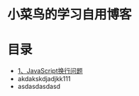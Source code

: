 # 小菜鸟的学习自用博客
# 目录
* [1、JavaScript换行问题](https://github.com/alnlinbo/blog)
* akdakskdjadjkk111
* asdasdasdasd
